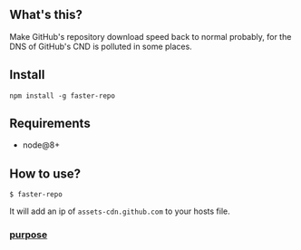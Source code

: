 ## What's this?

Make GitHub's repository download speed back to normal probably, for the DNS of GitHub's CND is polluted in some places.

## Install

```shell
npm install -g faster-repo
```

## Requirements

- node@8+

## How to use?

```shell
$ faster-repo
```

It will add an ip of <code>assets-cdn.github.com</code> to your hosts file.

### [purpose](https://github.com/chenxuhua/issues-blog/issues/3)
